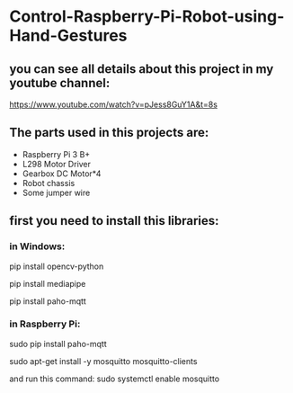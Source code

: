 # Control-Raspberry-Pi-Robot-using-Hand-Gestures
## you can see all details about this project in my youtube channel:
https://www.youtube.com/watch?v=pJess8GuY1A&t=8s
## The parts used in this projects are:
- Raspberry Pi 3 B+
- L298 Motor Driver
- Gearbox DC Motor*4
- Robot chassis
- Some jumper wire

## first you need to install this libraries:
### in Windows:

pip install opencv-python

pip install mediapipe

pip install paho-mqtt

### in Raspberry Pi:

sudo pip install paho-mqtt

sudo apt-get install -y mosquitto mosquitto-clients

and run this command:
sudo systemctl enable mosquitto

